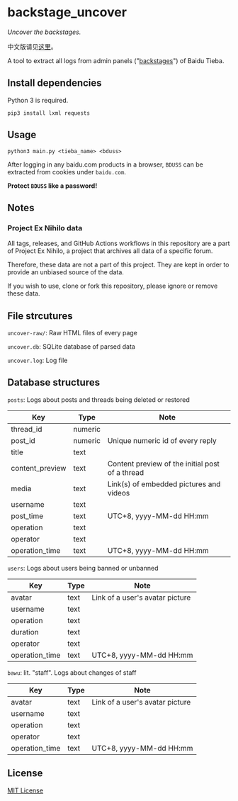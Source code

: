 # backstage_uncover

_Uncover the backstages._

中文版请见[这里](https://github.com/CatMe0w/backstage_uncover/blob/master/README_zh.md)。

A tool to extract all logs from admin panels ("[backstages](https://github.com/52fisher/TiebaPublicBackstage)") of Baidu Tieba.

## Install dependencies

Python 3 is required.

`pip3 install lxml requests`

## Usage

`python3 main.py <tieba_name> <bduss>`

After logging in any baidu.com products in a browser, `BDUSS` can be extracted from cookies under `baidu.com`.

__Protect `BDUSS` like a password!__

## Notes
### Project Ex Nihilo data

All tags, releases, and GitHub Actions workflows in this repository are a part of Project Ex Nihilo, a project that archives all data of a specific forum.

Therefore, these data are not a part of this project. They are kept in order to provide an unbiased source of the data.

If you wish to use, clone or fork this repository, please ignore or remove these data.

## File strcutures

`uncover-raw/`: Raw HTML files of every page

`uncover.db`: SQLite database of parsed data

`uncover.log`: Log file

## Database structures

`posts`: Logs about posts and threads being deleted or restored

|Key|Type|Note|
|-|-|-|
|thread_id|numeric||
|post_id|numeric|Unique numeric id of every reply|
|title|text||
|content_preview|text|Content preview of the initial post of a thread|
|media|text|Link(s) of embedded pictures and videos|
|username|text||
|post_time|text|UTC+8, yyyy-MM-dd HH:mm|
|operation|text||
|operator|text||
|operation_time|text|UTC+8, yyyy-MM-dd HH:mm|

`users`: Logs about users being banned or unbanned

|Key|Type|Note|
|-|-|-|
|avatar|text|Link of a user's avatar picture|
|username|text||
|operation|text||
|duration|text||
|operator|text||
|operation_time|text|UTC+8, yyyy-MM-dd HH:mm|

`bawu`: lit. "staff". Logs about changes of staff

|Key|Type|Note|
|-|-|-|
|avatar|text|Link of a user's avatar picture|
|username|text||
|operation|text||
|operator|text||
|operation_time|text|UTC+8, yyyy-MM-dd HH:mm|

## License

[MIT License](https://opensource.org/licenses/MIT)
